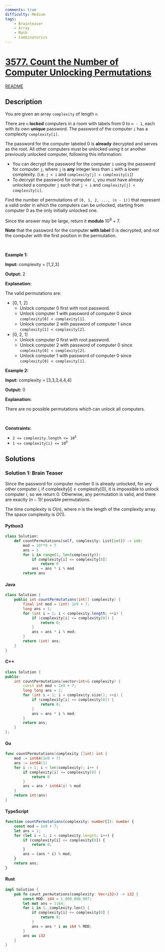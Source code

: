 ```yaml
---
comments: true
difficulty: Medium
tags:
    - Brainteaser
    - Array
    - Math
    - Combinatorics
---
```


<!-- problem:start -->

# [3577. Count the Number of Computer Unlocking Permutations](https://leetcode.com/problems/count-the-number-of-computer-unlocking-permutations)

[README](/solution/3500-3599/3577.Count%20the%20Number%20of%20Computer%20Unlocking%20Permutations/README.md)

## Description

<!-- description:start -->

<p>You are given an array <code>complexity</code> of length <code>n</code>.</p>

<p>There are <code>n</code> <strong>locked</strong> computers in a room with labels from 0 to <code>n - 1</code>, each with its own <strong>unique</strong> password. The password of the computer <code>i</code> has a complexity <code>complexity[i]</code>.</p>

<p>The password for the computer labeled 0 is <strong>already</strong> decrypted and serves as the root. All other computers must be unlocked using it or another previously unlocked computer, following this information:</p>

<ul>
	<li>You can decrypt the password for the computer <code>i</code> using the password for computer <code>j</code>, where <code>j</code> is <strong>any</strong> integer less than <code>i</code> with a lower complexity. (i.e. <code>j &lt; i</code> and <code>complexity[j] &lt; complexity[i]</code>)</li>
	<li>To decrypt the password for computer <code>i</code>, you must have already unlocked a computer <code>j</code> such that <code>j &lt; i</code> and <code>complexity[j] &lt; complexity[i]</code>.</li>
</ul>

<p>Find the number of <span data-keyword="permutation-array">permutations</span> of <code>[0, 1, 2, ..., (n - 1)]</code> that represent a valid order in which the computers can be unlocked, starting from computer 0 as the only initially unlocked one.</p>

<p>Since the answer may be large, return it <strong>modulo</strong> 10<sup>9</sup> + 7.</p>

<p><strong>Note</strong> that the password for the computer <strong>with label</strong> 0 is decrypted, and <em>not</em> the computer with the first position in the permutation.</p>

<p>&nbsp;</p>
<p><strong class="example">Example 1:</strong></p>

<div class="example-block">
<p><strong>Input:</strong> <span class="example-io">complexity = [1,2,3]</span></p>

<p><strong>Output:</strong> <span class="example-io">2</span></p>

<p><strong>Explanation:</strong></p>

<p>The valid permutations are:</p>

<ul>
	<li>[0, 1, 2]
	<ul>
		<li>Unlock computer 0 first with root password.</li>
		<li>Unlock computer 1 with password of computer 0 since <code>complexity[0] &lt; complexity[1]</code>.</li>
		<li>Unlock computer 2 with password of computer 1 since <code>complexity[1] &lt; complexity[2]</code>.</li>
	</ul>
	</li>
	<li>[0, 2, 1]
	<ul>
		<li>Unlock computer 0 first with root password.</li>
		<li>Unlock computer 2 with password of computer 0 since <code>complexity[0] &lt; complexity[2]</code>.</li>
		<li>Unlock computer 1 with password of computer 0 since <code>complexity[0] &lt; complexity[1]</code>.</li>
	</ul>
	</li>
</ul>
</div>

<p><strong class="example">Example 2:</strong></p>

<div class="example-block">
<p><strong>Input:</strong> <span class="example-io">complexity = [3,3,3,4,4,4]</span></p>

<p><strong>Output:</strong> <span class="example-io">0</span></p>

<p><strong>Explanation:</strong></p>

<p>There are no possible permutations which can unlock all computers.</p>
</div>

<p>&nbsp;</p>
<p><strong>Constraints:</strong></p>

<ul>
	<li><code>2 &lt;= complexity.length &lt;= 10<sup>5</sup></code></li>
	<li><code>1 &lt;= complexity[i] &lt;= 10<sup>9</sup></code></li>
</ul>

<!-- description:end -->

## Solutions

<!-- solution:start -->

### Solution 1: Brain Teaser

Since the password for computer number $0$ is already unlocked, for any other computer $i$, if $\text{complexity}[i] \leq \text{complexity}[0]$, it is impossible to unlock computer $i$, so we return $0$. Otherwise, any permutation is valid, and there are exactly $(n - 1)!$ possible permutations.

The time complexity is $O(n)$, where $n$ is the length of the $\text{complexity}$ array. The space complexity is $O(1)$.

<!-- tabs:start -->

#### Python3

```python
class Solution:
    def countPermutations(self, complexity: List[int]) -> int:
        mod = 10**9 + 7
        ans = 1
        for i in range(1, len(complexity)):
            if complexity[i] <= complexity[0]:
                return 0
            ans = ans * i % mod
        return ans
```

#### Java

```java
class Solution {
    public int countPermutations(int[] complexity) {
        final int mod = (int) 1e9 + 7;
        long ans = 1;
        for (int i = 1; i < complexity.length; ++i) {
            if (complexity[i] <= complexity[0]) {
                return 0;
            }
            ans = ans * i % mod;
        }
        return (int) ans;
    }
}
```

#### C++

```cpp
class Solution {
public:
    int countPermutations(vector<int>& complexity) {
        const int mod = 1e9 + 7;
        long long ans = 1;
        for (int i = 1; i < complexity.size(); ++i) {
            if (complexity[i] <= complexity[0]) {
                return 0;
            }
            ans = ans * i % mod;
        }
        return ans;
    }
};
```

#### Go

```go
func countPermutations(complexity []int) int {
	mod := int64(1e9 + 7)
	ans := int64(1)
	for i := 1; i < len(complexity); i++ {
		if complexity[i] <= complexity[0] {
			return 0
		}
		ans = ans * int64(i) % mod
	}
	return int(ans)
}
```

#### TypeScript

```ts
function countPermutations(complexity: number[]): number {
    const mod = 1e9 + 7;
    let ans = 1;
    for (let i = 1; i < complexity.length; i++) {
        if (complexity[i] <= complexity[0]) {
            return 0;
        }
        ans = (ans * i) % mod;
    }
    return ans;
}
```

#### Rust

```rust
impl Solution {
    pub fn count_permutations(complexity: Vec<i32>) -> i32 {
        const MOD: i64 = 1_000_000_007;
        let mut ans = 1i64;
        for i in 1..complexity.len() {
            if complexity[i] <= complexity[0] {
                return 0;
            }
            ans = ans * i as i64 % MOD;
        }
        ans as i32
    }
}
```

<!-- tabs:end -->

<!-- solution:end -->

<!-- problem:end -->
